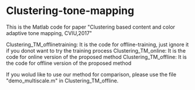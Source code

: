 # Clustering-tone-mapping
This is the Matlab code for paper "Clustering based content and color adaptive tone mapping, CVIU,2017"

Clustering_TM_offlinetraining: It is the code for offline-training, just ignore it if you donot want to try the training process
Clustering_TM_online: It is the code for online version of the proposed method
Clustering_TM_offline: It is the code for offline version of the proposed method 


If you wolud like to use our method for comparison, please use the file "demo_multiscale.m" in Clustering_TM_offline.
